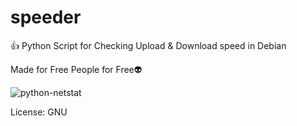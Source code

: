 # speeder
👍 Python Script for Checking Upload &amp; Download speed in Debian

Made for Free People for Free👽

![python-netstat](https://cloud.githubusercontent.com/assets/21007972/22619523/fcf5415a-eb1b-11e6-9f3f-67232c1ee761.png)

License: GNU
